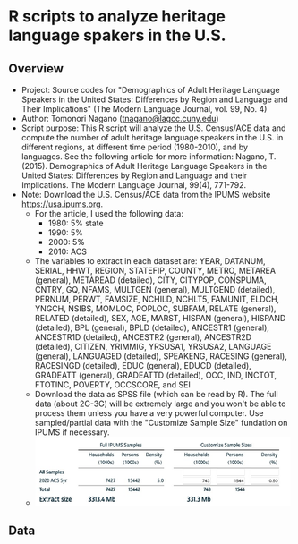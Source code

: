 # R scripts to analyze heritage language spakers in the U.S.
## Overview
- Project: Source codes for "Demographics of Adult Heritage Language Speakers in the United States: Differences by Region and Language and Their Implications" (The Modern Language Journal, vol. 99, No. 4)
- Author: Tomonori Nagano (tnagano@lagcc.cuny.edu)
- Script purpose: This R script will analyze the U.S. Census/ACE data and compute the number of adult heritage language speakers in the U.S. in different regions, at different time period (1980-2010), and by languages. See the following article for more information: Nagano, T. (2015). Demographics of Adult Heritage Language Speakers in the United States: Differences by Region and Language and their Implications. The Modern Language Journal, 99(4), 771-792.
- Note: Download the U.S. Census/ACE data from the IPUMS website https://usa.ipums.org. 
	- For the article, I used the following data:
		- 1980: 5% state
		- 1990: 5%
		- 2000: 5%
		- 2010: ACS
	- The variables to extract in each dataset are: YEAR, DATANUM, SERIAL, HHWT, REGION, STATEFIP, COUNTY, METRO, METAREA (general), METAREAD (detailed), CITY, CITYPOP, CONSPUMA, CNTRY, GQ, NFAMS, MULTGEN (general), MULTGEND (detailed), PERNUM, PERWT, FAMSIZE, NCHILD, NCHLT5, FAMUNIT, ELDCH, YNGCH, NSIBS, MOMLOC, POPLOC, SUBFAM, RELATE (general), RELATED (detailed), SEX, AGE, MARST, HISPAN (general), HISPAND (detailed), BPL (general), BPLD (detailed), ANCESTR1 (general), ANCESTR1D (detailed), ANCESTR2 (general), ANCESTR2D (detailed), CITIZEN, YRIMMIG, YRSUSA1, YRSUSA2, LANGUAGE (general), LANGUAGED (detailed), SPEAKENG, RACESING (general), RACESINGD (detailed), EDUC (general), EDUCD (detailed), GRADEATT (general), GRADEATTD (detailed), OCC, IND, INCTOT, FTOTINC, POVERTY, OCCSCORE, and SEI
	- Download the data as SPSS file (which can be read by R). The full data (about 2G-3G) will be extremely large and you won't be able to process them unless you have a very powerful computer. Use sampled/partial data with the "Customize Sample Size" fundation on IPUMS if necessary.
	- ![IPUMS screenshot](https://github.com/tnagano22/hl-demographics/blob/main/images/IPUMSScreenshot.jpg?raw=true)
## Data 